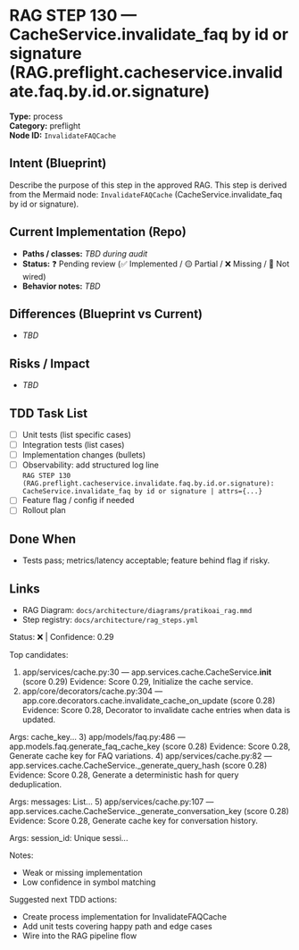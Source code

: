 # RAG STEP 130 — CacheService.invalidate_faq by id or signature (RAG.preflight.cacheservice.invalidate.faq.by.id.or.signature)

**Type:** process  
**Category:** preflight  
**Node ID:** `InvalidateFAQCache`

## Intent (Blueprint)
Describe the purpose of this step in the approved RAG. This step is derived from the Mermaid node: `InvalidateFAQCache` (CacheService.invalidate_faq by id or signature).

## Current Implementation (Repo)
- **Paths / classes:** _TBD during audit_
- **Status:** ❓ Pending review (✅ Implemented / 🟡 Partial / ❌ Missing / 🔌 Not wired)
- **Behavior notes:** _TBD_

## Differences (Blueprint vs Current)
- _TBD_

## Risks / Impact
- _TBD_

## TDD Task List
- [ ] Unit tests (list specific cases)
- [ ] Integration tests (list cases)
- [ ] Implementation changes (bullets)
- [ ] Observability: add structured log line  
  `RAG STEP 130 (RAG.preflight.cacheservice.invalidate.faq.by.id.or.signature): CacheService.invalidate_faq by id or signature | attrs={...}`
- [ ] Feature flag / config if needed
- [ ] Rollout plan

## Done When
- Tests pass; metrics/latency acceptable; feature behind flag if risky.

## Links
- RAG Diagram: `docs/architecture/diagrams/pratikoai_rag.mmd`
- Step registry: `docs/architecture/rag_steps.yml`


<!-- AUTO-AUDIT:BEGIN -->
Status: ❌  |  Confidence: 0.29

Top candidates:
1) app/services/cache.py:30 — app.services.cache.CacheService.__init__ (score 0.29)
   Evidence: Score 0.29, Initialize the cache service.
2) app/core/decorators/cache.py:304 — app.core.decorators.cache.invalidate_cache_on_update (score 0.28)
   Evidence: Score 0.28, Decorator to invalidate cache entries when data is updated.

Args:
    cache_key...
3) app/models/faq.py:486 — app.models.faq.generate_faq_cache_key (score 0.28)
   Evidence: Score 0.28, Generate cache key for FAQ variations.
4) app/services/cache.py:82 — app.services.cache.CacheService._generate_query_hash (score 0.28)
   Evidence: Score 0.28, Generate a deterministic hash for query deduplication.

Args:
    messages: List...
5) app/services/cache.py:107 — app.services.cache.CacheService._generate_conversation_key (score 0.28)
   Evidence: Score 0.28, Generate cache key for conversation history.

Args:
    session_id: Unique sessi...

Notes:
- Weak or missing implementation
- Low confidence in symbol matching

Suggested next TDD actions:
- Create process implementation for InvalidateFAQCache
- Add unit tests covering happy path and edge cases
- Wire into the RAG pipeline flow
<!-- AUTO-AUDIT:END -->